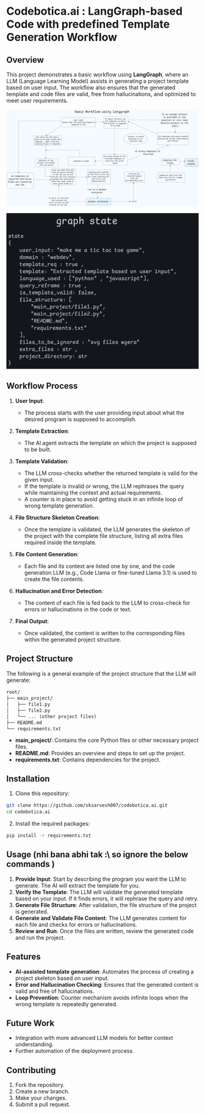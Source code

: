 # Codebotica.ai : LangGraph-based Code with predefined Template Generation Workflow

## Overview

This project demonstrates a basic workflow using **LangGraph**, where an LLM (Language Learning Model) assists in generating a project template based on user input. The workflow also ensures that the generated template and code files are valid, free from hallucinations, and optimized to meet user requirements.

![1725889847831](image/README/1725889847831.png)

![1725364988138](image/README/1725364988138.png)

## Workflow Process

1. **User Input**:

   - The process starts with the user providing input about what the desired program is supposed to accomplish.
2. **Template Extraction**:

   - The AI agent extracts the template on which the project is supposed to be built.
3. **Template Validation**:

   - The LLM cross-checks whether the returned template is valid for the given input.
   - If the template is invalid or wrong, the LLM rephrases the query while maintaining the context and actual requirements.
   - A counter is in place to avoid getting stuck in an infinite loop of wrong template generation.
4. **File Structure Skeleton Creation**:

   - Once the template is validated, the LLM generates the skeleton of the project with the complete file structure, listing all extra files required inside the template.
5. **File Content Generation**:

   - Each file and its context are listed one by one, and the code generation LLM (e.g., Code Llama or fine-tuned Llama 3.1) is used to create the file contents.
6. **Hallucination and Error Detection**:

   - The content of each file is fed back to the LLM to cross-check for errors or hallucinations in the code or text.
7. **Final Output**:

   - Once validated, the content is written to the corresponding files within the generated project structure.

## Project Structure

The following is a general example of the project structure that the LLM will generate:

```
root/
├── main_project/
│   ├── file1.py
│   ├── file2.py
│   └── ... (other project files)
├── README.md
└── requirements.txt
```

- **main_project/**: Contains the core Python files or other necessary project files.
- **README.md**: Provides an overview and steps to set up the project.
- **requirements.txt**: Contains dependencies for the project.

## Installation

1. Clone this repository:

```bash
git clone https://github.com/sksarvesh007/codebotica.ai.git
cd codebotica.ai
```

2. Install the required packages:

```bash
pip install -r requirements.txt
```

## Usage (nhi bana abhi tak :\\  so ignore the below commands )

1. **Provide Input**: Start by describing the program you want the LLM to generate. The AI will extract the template for you.
2. **Verify the Template**: The LLM will validate the generated template based on your input. If it finds errors, it will rephrase the query and retry.
3. **Generate File Structure**: After validation, the file structure of the project is generated.
4. **Generate and Validate File Content**: The LLM generates content for each file and checks for errors or hallucinations.
5. **Review and Run**: Once the files are written, review the generated code and run the project.

## Features

- **AI-assisted template generation**: Automates the process of creating a project skeleton based on user input.
- **Error and Hallucination Checking**: Ensures that the generated content is valid and free of hallucinations.
- **Loop Prevention**: Counter mechanism avoids infinite loops when the wrong template is repeatedly generated.

## Future Work

- Integration with more advanced LLM models for better context understanding.
- Further automation of the deployment process.

## Contributing

1. Fork the repository.
2. Create a new branch.
3. Make your changes.
4. Submit a pull request.
